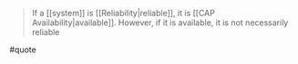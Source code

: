 > If a [[system]] is [[Reliability|reliable]], it is [[CAP Availability|available]]. However, if it is available, it is not necessarily reliable

#quote